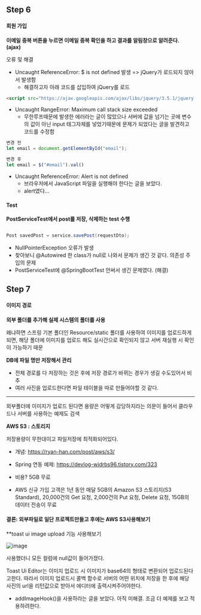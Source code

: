 ## Step 6

#### 회원 가입

**이메일 중복 버튼을 누르면 이메일 중복 확인을 하고 결과를 알림창으로 알려준다. (ajax)**

오류 및 해결

* Uncaught ReferenceError: $ is not defined 발생 => jQuery가 로드되지 않아서 발생함
  * 해결하고자 아래 코드를 삽입하여 jQuery를 로드

```html
<script src="https://ajax.googleapis.com/ajax/libs/jquery/3.5.1/jquery.min.js"></script>
```
 
* Uncaught RangeError: Maximum call stack size exceeded
  * 무한루프때문에 발생한 에러라는 글이 많았으나 서버에 값을 넘기는 곳에 변수의 값이 아닌 input 태그자체를 넣었기때문에 문제가 되었다는 글을 발견하고 코드를 수정함
```javascript
변경 전
let email = document.getElementById("email");

변경 후
let email = $("#email").val()
```

* Uncaught ReferenceError: Alert is not defined
  *  브라우저에서 JavaScript 파일을 실행해야 한다는 글을 보았다. 
  *  alert였다...


#### Test

**PostServiceTest에서 post를 저장, 삭제하는 test 수행**

```java

Post savedPost = service.savePost(requestDto);

```

* NullPointerException 오류가 발생
 * 찾아보니 @Autowired 한 class가 null로 나와서 문제가 생긴 것 같다. 의존성 주입의 문제
 * PostServiceTest에 @SpringBootTest 안써서 생긴 문제였다. (해결) 


## Step 7

#### 이미지 경로

**외부 폴더를 추가해 실제 시스템의 폴더를 사용**

왜냐하면 스프링 기본 폴더인 Resource/static 폴더를 사용하여 이미지를 업로드하게 되면, 해당 폴더에 이미지를 업로드 해도 실시간으로 확인되지 않고 서버 재실행 시 확인이 가능하기 때문

**DB에 파일 명만 저장해서 관리**

* 전체 경로를 다 저장하는 것은 후에 저장 경로가 바뀌는 경우가 생길 수도있어서 비추
* 여러 사진을 업로드한다면 파일 테이블을 따로 만들어야할 것 같다. 

---

외부폴더에 이미지가 업로드 된다면 용량은 어떻게 감당하지라는 의문이 들어서 클라우드나 서버를 사용하는 예제도 검색

**AWS S3 : 스토리지**

저장용량이 무한대이고 파일저장에 최적화되어있다. 
* 개념: https://ryan-han.com/post/aws/s3/
* Spring 연동 예제: https://devlog-wjdrbs96.tistory.com/323

* 비용? 5GB 무료
 * AWS 신규 가입 고객은 1년 동안 매달 5GB의 Amazon S3 스토리지(S3 Standard), 20,000건의 Get 요청, 2,000건의 Put 요청, Delete 요청, 15GB의 데이터 전송이 무료


#### 결론: 외부파일로 일단 프로젝트만들고 후에는 AWS S3사용해보기

**toast ui image upload 기능 사용해보기

![image](https://user-images.githubusercontent.com/48270067/150636819-d37dc214-ae85-4f55-b2f5-7c8ec585cc5c.png)


사용했더니 모든 컬럼에 null값이 들어가졌다. 

Toast Ui Editor는 이미지 업로드 시 이미지가 base64의 형태로 변환되어 업로드된다고한다. 따라서 이미지 업로드시 콜백 함수로 서버의 어떤 위치에 저장을 한 후에 해당 사진의 url을 리턴값으로 받아서 에디터에 출력시켜주어야한다.

* addImageHook()을 사용하라는 글을 보았다. 아직 미해결. 조금 더 예제를 보고 적용하려한다.



